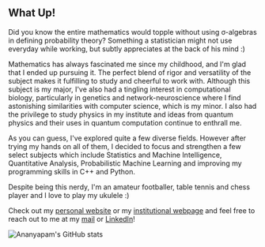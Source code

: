 ## What Up!
Did you know the entire mathematics would topple without using σ-algebras in defining probability theory? Something a statistician might not use everyday while working, but subtly appreciates at the back of his mind :)

Mathematics has always fascinated me since my childhood, and I'm glad that I ended up pursuing it. The perfect blend of rigor and versatility of the subject makes it fulfilling to study and cheerful to work with. Although this subject is my major, I've also had a tingling interest in computational biology, particularly in genetics and network-neuroscience where I find astonishing similarities with computer science, which is my minor. I also had the privilege to study physics in my institute and ideas from quantum physics and their uses in quantum computation continue to enthrall me.

As you can guess, I've explored quite a few diverse fields. However after trying my hands on all of them, I decided to focus and strengthen a few select subjects which include Statistics and Machine Intelligence, Quantitative Analysis, Probabilistic Machine Learning and improving my programming skills in C++ and Python.

Despite being this nerdy, I'm an amateur footballer, table tennis and chess player and I love to play my ukulele :) 

Check out my [personal website](https://ananyapam7.github.io/) or my [institutional webpage](https://students.iiserkol.ac.in/~ad18ms075/) and feel free to reach out to me at my [mail](mailto:ad18ms075@iiserkol.ac.in) or [LinkedIn](https://www.linkedin.com/in/ananyapam-de-523757166/)!

![Ananyapam's GitHub stats](https://github-readme-stats.vercel.app/api?username=Ananyapam7&show_icons=true&theme=radical)
